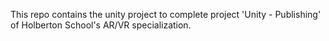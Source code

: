This repo contains the unity project to complete project 'Unity - Publishing' of Holberton School's AR/VR specialization.
